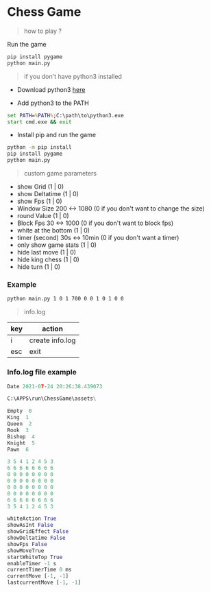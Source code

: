 # Chess Game

> how to play ?

Run the game
```cmd
pip install pygame
python main.py
```

> if you don't have python3 installed

* Download python3 [here](https://www.python.org/ftp/python/3.9.6/python-3.9.6-amd64.exe)


* Add python3 to the PATH
```cmd
set PATH=%PATH%;C:\path\to\python3.exe
start cmd.exe && exit
```

* Install pip and run the game
``` cmd
python -m pip install
pip install pygame
python main.py
```

> custom game parameters

* show Grid (1 | 0)
* show Deltatime (1 | 0)
* show Fps (1 | 0)
* Window Size 200 <-> 1080 (0 if you don't want to change the size)
* round Value (1 | 0)
* Block Fps 30 <-> 1000 (0 if you don't want to block fps)
* white at the bottom (1 | 0)
* timer (second) 30s <-> 10min  (0 if you don't want a timer)
* only show game stats (1 | 0)
* hide last move (1 | 0)
* hide king chess (1 | 0)
* hide turn (1 | 0)

### Example
```cmd
python main.py 1 0 1 700 0 0 1 0 1 0 0
```

> info.log

|  key  |  action    |
|----|------|
|i|create info.log|
|esc|exit|

### Info.log file example
```python
Date 2021-07-24 20:26:38.439073

C:\APPS\run\ChessGame\assets\

Empty  0
King  1
Queen  2
Rook  3
Bishop  4
Knight  5
Pawn  6

3 5 4 1 2 4 5 3 
6 6 6 6 6 6 6 6 
0 0 0 0 0 0 0 0 
0 0 0 0 0 0 0 0 
0 0 0 0 0 0 0 0 
0 0 0 0 0 0 0 0 
6 6 6 6 6 6 6 6 
3 5 4 1 2 4 5 3 

whiteAction True
showAsInt False
showGridEffect False
showDeltatime False
showFps False
showMoveTrue
startWhiteTop True
enableTimer -1 s
currentTimerTime 0 ms
currentMove [-1, -1]
lastcurrentMove [-1, -1]

```
